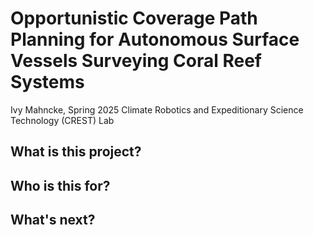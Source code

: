 # Opportunistic Coverage Path Planning for Autonomous Surface Vessels Surveying Coral Reef Systems
Ivy Mahncke, Spring 2025
Climate Robotics and Expeditionary Science Technology (CREST) Lab

## What is this project?

## Who is this for?

## What's next?
